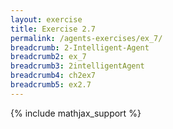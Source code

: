 ```yaml
---
layout: exercise
title: Exercise 2.7
permalink: /agents-exercises/ex_7/
breadcrumb: 2-Intelligent-Agent
breadcrumb2: ex_7
breadcrumb3: 2intelligentAgent
breadcrumb4: ch2ex7
breadcrumb5: ex2.7
---
```


{% include mathjax_support %}

